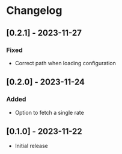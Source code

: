 # Changelog

## [0.2.1] - 2023-11-27

### Fixed

- Correct path when loading configuration

## [0.2.0] - 2023-11-24

### Added

- Option to fetch a single rate

## [0.1.0] - 2023-11-22

- Initial release
